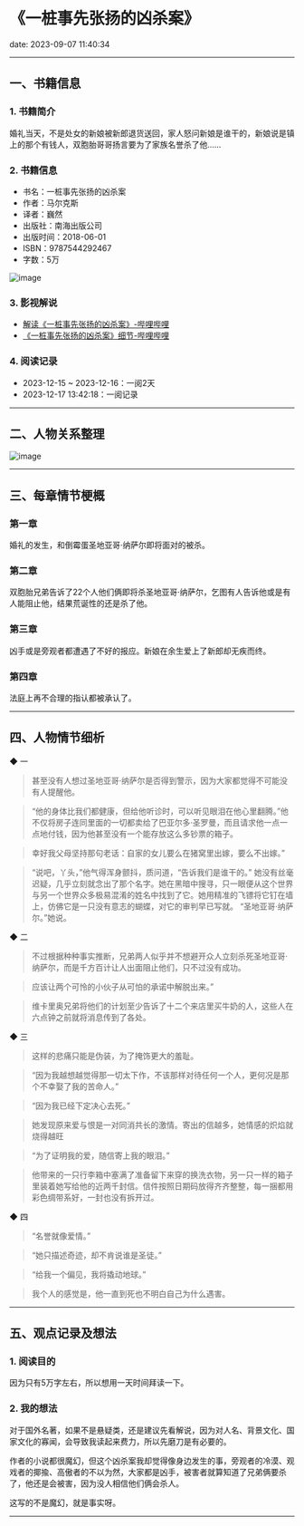 # 《一桩事先张扬的凶杀案》
date: 2023-09-07 11:40:34

---

## 一、书籍信息

### 1. 书籍简介

婚礼当天，不是处女的新娘被新郎退货送回，家人怒问新娘是谁干的，新娘说是镇上的那个有钱人，双胞胎哥哥扬言要为了家族名誉杀了他……

### 2. 书籍信息

- 书名：一桩事先张扬的凶杀案
- 作者：马尔克斯
- 译者：巍然
- 出版社：南海出版公司
- 出版时间：2018-06-01
- ISBN：9787544292467
- 字数：5万

![image](https://s11.ax1x.com/2023/12/17/pi5a9Hg.png)

### 3. 影视解说

- [解读《一桩事先张扬的凶杀案》-哔哩哔哩](https://www.bilibili.com/video/BV19f4y1Z7a3)
- [《一桩事先张扬的凶杀案》细节-哔哩哔哩](https://www.bilibili.com/video/BV1pR4y157nS)

### 4. 阅读记录

- 2023-12-15 ~ 2023-12-16：一阅2天
- 2023-12-17 13:42:18：一阅记录

---

## 二、人物关系整理

![image](https://s11.ax1x.com/2023/12/17/pi5aPEQ.png)

---

## 三、每章情节梗概

### 第一章

婚礼的发生，和倒霉蛋圣地亚哥·纳萨尔即将面对的被杀。

### 第二章

双胞胎兄弟告诉了22个人他们俩即将杀圣地亚哥·纳萨尔，乞图有人告诉他或是有人能阻止他，结果荒诞性的还是杀了他。

### 第三章

凶手或是旁观者都遭遇了不好的报应。新娘在余生爱上了新郎却无疾而终。

### 第四章

法庭上再不合理的指认都被承认了。

---

## 四、人物情节细析


◆ 一

> 甚至没有人想过圣地亚哥·纳萨尔是否得到警示，因为大家都觉得不可能没有人提醒他。

> “他的身体比我们都健康，但给他听诊时，可以听见眼泪在他心里翻腾。”他不仅将房子连同里面的一切都卖给了巴亚尔多·圣罗曼，而且请求他一点一点地付钱，因为他甚至没有一个能存放这么多钞票的箱子。

> 幸好我父母坚持那句老话：自家的女儿要么在猪窝里出嫁，要么不出嫁。”

> “说吧，丫头，”他气得浑身颤抖，质问道，“告诉我们是谁干的。”
她没有丝毫迟疑，几乎立刻就念出了那个名字。她在黑暗中搜寻，只一眼便从这个世界与另一个世界众多极易混淆的姓名中找到了它。她用精准的飞镖将它钉在墙上，仿佛它是一只没有意志的蝴蝶，对它的审判早已写就。
“圣地亚哥·纳萨尔。”她说。


◆ 二

> 不过根据种种事实推断，兄弟两人似乎并不想避开众人立刻杀死圣地亚哥·纳萨尔，而是千方百计让人出面阻止他们，只不过没有成功。

> 应该让两个可怜的小伙子从可怕的承诺中解脱出来。”

> 维卡里奥兄弟将他们的计划至少告诉了十二个来店里买牛奶的人，这些人在六点钟之前就将消息传到了各处。

◆ 三

> 这样的悲痛只能是伪装，为了掩饰更大的羞耻。

> “因为我越想越觉得那一切太下作，不该那样对待任何一个人，更何况是那个不幸娶了我的苦命人。”

> “因为我已经下定决心去死。”

> 她发现原来爱与恨是一对同消共长的激情。寄出的信越多，她情感的炽焰就烧得越旺

> “为了证明我的爱，随信寄上我的眼泪。”

> 他带来的一只行李箱中塞满了准备留下来穿的换洗衣物，另一只一样的箱子里装着她写给他的近两千封信。信件按照日期码放得齐齐整整，每一捆都用彩色绸带系好，一封也没有拆开过。

◆ 四

> “名誉就像爱情。”

> “她只描述奇迹，却不肯说谁是圣徒。”

> “给我一个偏见，我将撬动地球。”

> 我个人的感觉是，他一直到死也不明白自己为什么遇害。

---

## 五、观点记录及想法

### 1. 阅读目的

因为只有5万字左右，所以想用一天时间拜读一下。

### 2. 我的想法 

对于国外名著，如果不是悬疑类，还是建议先看解说，因为对人名、背景文化、国家文化的寡闻，会导致我读起来费力，所以先磨刀是有必要的。

作者的小说都很魔幻，但这个凶杀案我却觉得像身边发生的事，旁观者的冷漠、观戏者的揶揄、高傲者的不以为然，大家都是凶手，被害者就算知道了兄弟俩要杀了，他还是会被害，因为没人相信他们俩会杀人。

这写的不是魔幻，就是事实呀。

---

